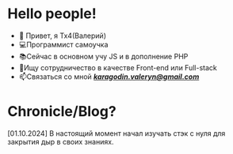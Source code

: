 # Hello people!
- 👋 Привет, я Tx4(Валерий)
- 💻Программист самоучка
- 📚Сейчас в основном учу JS и в дополнение PHP
- 💸Ищу сотрудничество в качестве Front-end или Full-stack
- 📫Связаться со мной ***karagodin.valeryn@gmail.com***

# Chronicle/Blog?
[01.10.2024] В настоящий момент начал изучать стэк с нуля для закрытия дыр в своих знаниях.

<!---
Вера, надежда и деньги. Только святому подвласно сохранить первые два без третьего.
"Да здравствует фикус" Джордж Оруэлл
--->
